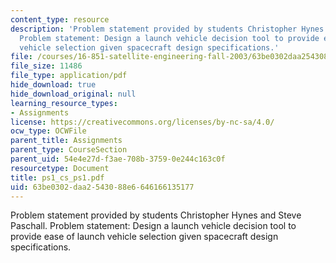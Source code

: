 ```yaml
---
content_type: resource
description: 'Problem statement provided by students Christopher Hynes and Steve Paschall.
  Problem statement: Design a launch vehicle decision tool to provide ease of launch
  vehicle selection given spacecraft design specifications.'
file: /courses/16-851-satellite-engineering-fall-2003/63be0302daa2543088e6646166135177_ps1_cs_ps1.pdf
file_size: 11486
file_type: application/pdf
hide_download: true
hide_download_original: null
learning_resource_types:
- Assignments
license: https://creativecommons.org/licenses/by-nc-sa/4.0/
ocw_type: OCWFile
parent_title: Assignments
parent_type: CourseSection
parent_uid: 54e4e27d-f3ae-708b-3759-0e244c163c0f
resourcetype: Document
title: ps1_cs_ps1.pdf
uid: 63be0302-daa2-5430-88e6-646166135177
---
```

Problem statement provided by students Christopher Hynes and Steve Paschall. Problem statement: Design a launch vehicle decision tool to provide ease of launch vehicle selection given spacecraft design specifications.